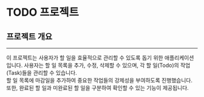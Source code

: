 # TODO 프로젝트

## 프로젝트 개요
- - -
이 프로젝트는 사용자가 할 일을 효율적으로 관리할 수 있도록 돕기 위한 애플리케이션입니다.
사용자는 할 일 목록을 추가, 수정, 삭제할 수 있으며, 각 할 일(Todo)의 작업(Task)들을 관리할 수 있습니다.  
할 일 목록에 마감일을 추가하여 중요한 작업들의 강제성을 부여하도록 진행했습니다.
또한, 완료된 할 일과 미완료된 할 일을 구분하여 확인할 수 있는 기능이 제공됩니다.